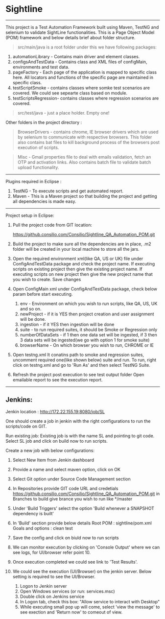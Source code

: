 # Sightline
---------------------------------------------------------------------------------------------------
This project is a Test Automation Framework built using Maven, TestNG and selenium to validate SightLine functionalities.
This is a Page Object Model (POM) framework and below details brief about folder structure.
> src/main/java is a root folder under this we have following packages:
  1. automationLibrary - Contains main driver and element classes.
  2. configsAndTestData - Contains class and XML files of configMain, environments and test data.
  3. pageFactory - Each page of the application is mapped to specific class here. All locators and functions of the specific page are    	maintained in specific class.
  4. testScriptSmoke - contains classes where somke test scenarios are covered. We could see sepearte class based on module.
  5. testScriptsRegression- contains classes where regression scenarios are covered.

> src/test/java - just a place holder. Empty one!

Other folders in the project directory :
> BrowserDrivers - contains chrome, IE browser drivers which are used by selenium to communicate with respective browsers.
                   This folder also contains bat files to kill background process of the browsers post execution of scripts.

> Misc -  Gmail properties file to deal with emails validation, fetch an OTP and activation links.
          Also contains batch file to validate batch upload functionality.
	  
  
---------------------------------------------------------------------------------------------------
Plugins required in Eclipse :
1. TestNG -  To execute scripts and get automated report. 
2. Maven  - This is a Maven project so that building the project and getting all dependencies is made easy.
---------------------------------------------------------------------------------------------------
Project setup in Eclipse:

1. Pull the project code from GIT location:

   https://github.consilio.com/Consilio/Sightline_QA_Automation_POM.git


2. Build the project to make sure all the dependencies are in place, .m2 folder will be created in your local machine to store all the jars.

3. Open the required environment xml(like QA, US or UK) file under ConfigAndTestData package and check the project name.
   If executing scripts on existing project then give the existing project name.
   If executing scripts on new project then give the new project name that you wish to create.
   Save changes

4. Open ConfigMain xml under ConfigAndTestData package, check below param before start executing.
	1. env - Environment on which you wish to run scripts, like QA, US, UK and so on.
	2. newProject - if it is YES then project creation and user assignment will be done. 
	3. ingestion - if it YES then ingestion will be done
	4. suite - to run required suites, it should be Smoke or Regression only 
	5. numberOfDataSets -  if 1 then one data set will be ingested, if 3 then 3 data sets will be ingested(we                                                go with option 1 for smoke suite)
	6. browserName - On which browser you wish to run, CHROME or IE
	
5. Open testng.xml 
	It conatins path to smoke and regression suites, uncomment required one(like shown below) suite and run. To run, right click on 	testng.xml and go to 'Run As' and then select TestNG Suite.
	
	<suite-file path="./smokeSuite.xml"/>

	<!-- <suite-file path="./regressionSuite.xml" /> -->

6. Refresh the project post execution to see test output folder
   Open emailable report to see the execution report.
---------------------------------------------------------------------------------------------------
Jenkins: 
---------------------------------------------------------------------------------------------------
Jenkin location :
http://172.22.155.19:8080/job/SL

One should create a job in jenkin with the right configurations to run the scripts/code on GIT.

Run existing job:
Existing job is with the name SL and pointing to git code. Select SL job and click on build now to run scripts.

Create a new job with below configurations:
1. Select New Item from Jenkin dashboard 
2. Provide a name and select maven option, click on OK
3. Select Git option under Source Code Management section 
4. In Repositories provide GIT code URL and credetials 
https://github.consilio.com/Consilio/Sightline_QA_Automation_POM.git
in 	Branches to build give brance you wish to run like */master

5. Under 'Build Triggers' select the option 'Build whenever a SNAPSHOT dependency is built'
6. In 'Build' section provide below details
Root POM : sightline/pom.xml
Goals and options : clean test

7. Save the config and click on biuld now to run scripts 

8. We can monitor execution by clicking on 'Console Output' where we can see logs, for UI/browser refer point 10.

9. Once execution completed we could see link to 'Test Results'.

10. We could see the execution (UI/Browser) on the jenkin server. Below setting is required to see the UI/Browser.
	1. Logon to Jenkin server
	2. Open Windows services (or run: services.msc)
	3. Double click on Jenkins service
	4. In Logon tab, check this box: "Allow service to interact with Desktop"
	5. While executing small pop up will come, select 'view the message' to see exection and 'Return now' 
	   to comeout of view.



